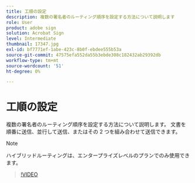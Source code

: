 ```yaml
---
title: 工順の設定
description: 複数の署名者のルーティング順序を設定する方法について説明します
role: User
product: adobe sign
solution: Acrobat Sign
level: Intermediate
thumbnail: 17347.jpg
exl-id: bf7771ef-1abe-423c-8b0f-ebdee555b53a
source-git-commit: 47575efa552da55b3ebde308c182432ab29392db
workflow-type: tm+mt
source-wordcount: '51'
ht-degree: 0%

---
```


# 工順の設定

複数の署名者のルーティング順序を設定する方法について説明します。 文書を順番に送信、並行して送信、またはその 2 つを組み合わせて送信できます。

>[!NOTE]
>
>ハイブリッドルーティングは、エンタープライズレベルのプランでのみ使用できます。

>[!VIDEO](https://video.tv.adobe.com/v/17347?hidetitle=true)

